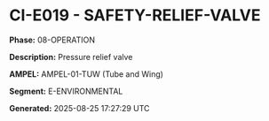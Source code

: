 # CI-E019 - SAFETY-RELIEF-VALVE

**Phase:** 08-OPERATION

**Description:** Pressure relief valve

**AMPEL:** AMPEL-01-TUW (Tube and Wing)

**Segment:** E-ENVIRONMENTAL

**Generated:** 2025-08-25 17:27:29 UTC
